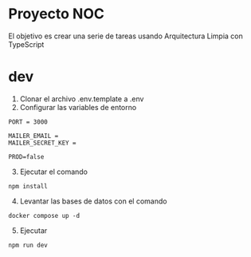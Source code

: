 # Proyecto NOC

El objetivo es crear una serie de tareas usando Arquitectura Limpia con TypeScript

# dev

1. Clonar el archivo .env.template a .env
2. Configurar las variables de entorno

```
PORT = 3000

MAILER_EMAIL =
MAILER_SECRET_KEY =

PROD=false
```

3. Ejecutar el comando

```
npm install
```

4. Levantar las bases de datos con el comando

```
docker compose up -d
```

5. Ejecutar

```
npm run dev
```
